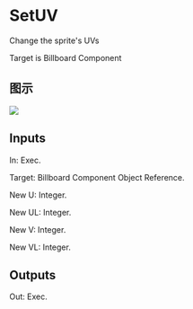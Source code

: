 # SetUV

Change the sprite's UVs

Target is Billboard Component

## 图示

![]($-20221218-20350202.png)

## Inputs

In: Exec.

Target: Billboard Component Object Reference.

New U: Integer.

New UL: Integer.

New V: Integer.

New VL: Integer.  

## Outputs

Out: Exec.

